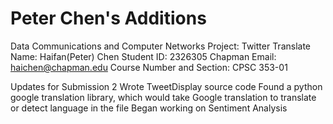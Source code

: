 # Peter Chen's Additions
Data Communications and Computer Networks
Project: Twitter Translate
Name: Haifan(Peter) Chen
Student ID: 2326305
Chapman Email: haichen@chapman.edu
Course Number and Section: CPSC 353-01

Updates for Submission 2
Wrote TweetDisplay source code
Found a python google translation library, which would take Google translation to translate or detect language in the file
Began working on Sentiment Analysis
